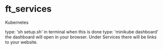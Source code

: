 # ft_services
Kubernetes


type: 'sh setup.sh' in terminal
when this is done type: 'minikube dashboard'
the dashboard will open in your browser. Under Services there will be links to your website.
